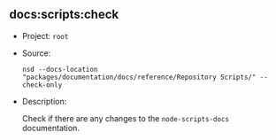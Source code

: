 ## docs:scripts:check

-   Project: `root`
-   Source:

    ```shell
    nsd --docs-location "packages/documentation/docs/reference/Repository Scripts/" --check-only
    ```

-   Description:

    Check if there are any changes to the `node-scripts-docs` documentation.
